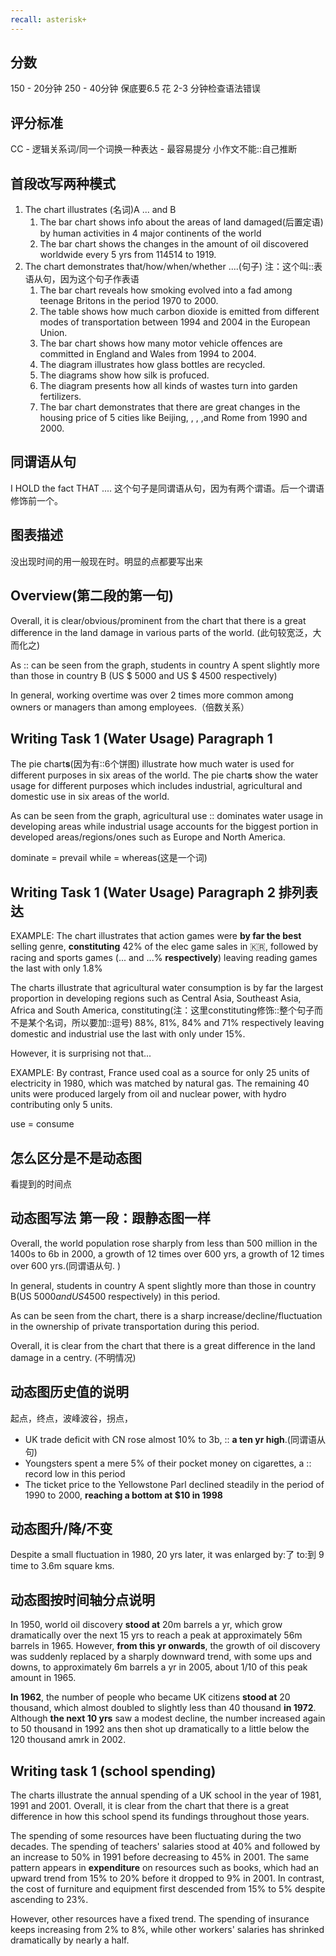 ```yaml
---
recall: asterisk+
---
```


## 分数

150 - 20分钟
250 - 40分钟
保底要6.5
花 2-3 分钟检查语法错误

## 评分标准

CC - 逻辑关系词/同一个词换一种表达 - 最容易提分
小作文不能::自己推断

## 首段改写两种模式

1. The chart illustrates (名词)A ... and B
   1. The bar chart shows info about the areas of land damaged(后置定语) by human activities in 4 major continents of the world
   2. The bar chart shows the changes in the amount of oil discovered worldwide every 5 yrs from 114514 to 1919.
2. The chart demonstrates that/how/when/whether ....(句子) 注：这个叫::表语从句，因为这个句子作表语
   1. The bar chart reveals how smoking evolved into a fad among teenage Britons in the period 1970 to 2000. 
   2. The table shows how much carbon dioxide is emitted from different modes of transportation between 1994 and 2004 in the European Union.
   3. The bar chart shows how many motor vehicle offences are committed in England and Wales from 1994 to 2004. 
   4. The diagram illustrates how glass bottles are recycled.
   5. The diagrams show how silk is profuced.
   6. The diagram presents how all kinds of wastes turn into garden fertilizers. 
   7. The bar chart demonstrates that there are great changes in the housing price of 5 cities like Beijing, , , ,and Rome from 1990 and 2000.

## 同谓语从句

I HOLD the fact THAT ....
这个句子是同谓语从句，因为有两个谓语。后一个谓语修饰前一个。

## 图表描述
没出现时间的用一般现在时。明显的点都要写出来

## Overview(第二段的第一句)

Overall, it is clear/obvious/prominent from the chart that there is a great difference in the land damage in various parts of the world. (此句较宽泛，大而化之)

As :: can be seen from the graph, students in country A spent slightly more than those in country B (US $ 5000 and US $ 4500 respectively)

In general, working overtime was over 2 times more common among owners or managers than among employees.（倍数关系）


## Writing Task 1 (Water Usage) Paragraph 1

The pie chart**s**(因为有::6个饼图) illustrate how much water is used for different purposes in six areas of the world. 
The pie chart**s** show the water usage for different purposes which includes industrial, agricultural and domestic use in six areas of the world. 

As can be seen from the graph, agricultural use :: dominates water usage in developing areas while industrial usage accounts for the biggest portion in developed areas/regions/ones such as Europe and North America.

dominate = prevail
while = whereas(这是一个词)

## Writing Task 1 (Water Usage) Paragraph 2 排列表达

EXAMPLE: The chart illustrates that action games were **by far the best** selling genre, **constituting** 42% of the elec game sales in 🇰🇷, followed by racing and sports games (... and ...% **respectively**) leaving reading games the last with only 1.8%

The charts illustrate that agricultural water consumption is by far the largest proportion in developing regions such as Central Asia, Southeast Asia, Africa and South America, constituting(注：这里constituting修饰::整个句子而不是某个名词，所以要加::逗号) 88%, 81%, 84% and 71% respectively leaving domestic and industrial use the last with only under 15%. 

However, it is surprising not that... 

EXAMPLE: By contrast, France used coal as a source for only 25 units of electricity in 1980, which was matched by natural gas. The remaining 40 units were produced largely from oil and nuclear power, with hydro contributing only 5 units. 

use = consume

## 怎么区分是不是动态图

看提到的时间点

## 动态图写法 第一段：跟静态图一样

Overall, the world population rose sharply from less than 500 million in the 1400s to 6b in 2000, a growth of 12 times over 600 yrs, a growth of 12 times over 600 yrs.(同谓语从句. )

In general, students in country A spent slightly more than those in country B(US $5000 and US$4500 respectively) in this period.

As can be seen from the chart, there is a sharp increase/decline/fluctuation in the ownership of private transportation during this period.

Overall, it is clear from the chart that there is a great difference in the land damage in a centry. (不明情况)

## 动态图历史值的说明

起点，终点，波峰波谷，拐点，

* UK trade deficit with CN rose almost 10% to 3b, :: **a ten yr high**.(同谓语从句)
* Youngsters spent a mere 5% of their pocket money on cigarettes, a :: record low in this period
* The ticket price to the Yellowstone Parl declined steadily in the period of 1990 to 2000, **reaching a bottom at $10 in 1998**

## 动态图升/降/不变

Despite a small fluctuation in 1980, 20 yrs later, it was enlarged by:了 to:到 9 time to 3.6m square kms.

## 动态图按时间轴分点说明

In 1950, world oil discovery **stood at** 20m barrels a yr, which grow dramatically over the next 15 yrs to reach a peak at approximately 56m barrels in 1965. However, **from this yr onwards**, the growth of oil discovery was suddenly replaced by a sharply downward trend, with some ups and downs, to approximately 6m barrels a yr in 2005, about 1/10 of this peak amount in 1965.

**In 1962**, the number of people who became UK citizens **stood at** 20 thousand, which almost doubled to slightly less than 40 thousand **in 1972**. Although **the next 10 yrs** saw a modest decline, the number increased again to 50 thousand in 1992 ans then shot up dramatically to a little below the 120 thousand amrk in 2002.

## Writing task 1 (school spending)

The charts illustrate the annual spending of a UK school in the year of 1981, 1991 and 2001. Overall, it is clear from the chart that there is a great difference in how this school spend its fundings throughout those years.

The spending of some resources have been fluctuating during the two decades. The spending of teachers' salaries stood at 40% and followed by an increase to 50% in 1991 before decreasing to 45% in 2001. The same pattern appears in **expenditure** on resources such as books, which had an upward trend from 15% to 20% before it dropped to 9% in 2001. In contrast, the cost of furniture and equipment first descended from 15% to 5% despite ascending to 23%. 

However, other resources have a fixed trend. The spending of insurance keeps increasing from 2% to 8%, while other workers' salaries has shrinked dramatically by nearly a half.

